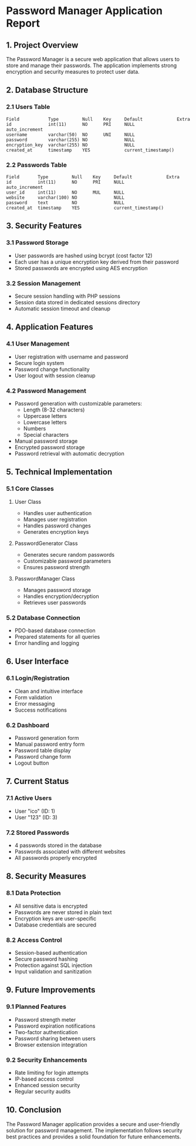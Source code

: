 # Password Manager Application Report

## 1. Project Overview
The Password Manager is a secure web application that allows users to store and manage their passwords. The application implements strong encryption and security measures to protect user data.

## 2. Database Structure

### 2.1 Users Table
```
Field           Type         Null    Key     Default             Extra
id              int(11)      NO      PRI     NULL                auto_increment
username        varchar(50)  NO      UNI     NULL
password        varchar(255) NO              NULL
encryption_key  varchar(255) NO              NULL
created_at      timestamp    YES             current_timestamp()
```

### 2.2 Passwords Table
```
Field       Type         Null    Key     Default             Extra
id          int(11)      NO      PRI     NULL                auto_increment
user_id     int(11)      NO      MUL     NULL
website     varchar(100) NO              NULL
password    text         NO              NULL
created_at  timestamp    YES             current_timestamp()
```

## 3. Security Features

### 3.1 Password Storage
- User passwords are hashed using bcrypt (cost factor 12)
- Each user has a unique encryption key derived from their password
- Stored passwords are encrypted using AES encryption

### 3.2 Session Management
- Secure session handling with PHP sessions
- Session data stored in dedicated sessions directory
- Automatic session timeout and cleanup

## 4. Application Features

### 4.1 User Management
- User registration with username and password
- Secure login system
- Password change functionality
- User logout with session cleanup

### 4.2 Password Management
- Password generation with customizable parameters:
  - Length (8-32 characters)
  - Uppercase letters
  - Lowercase letters
  - Numbers
  - Special characters
- Manual password storage
- Encrypted password storage
- Password retrieval with automatic decryption

## 5. Technical Implementation

### 5.1 Core Classes
1. User Class
   - Handles user authentication
   - Manages user registration
   - Handles password changes
   - Generates encryption keys

2. PasswordGenerator Class
   - Generates secure random passwords
   - Customizable password parameters
   - Ensures password strength

3. PasswordManager Class
   - Manages password storage
   - Handles encryption/decryption
   - Retrieves user passwords

### 5.2 Database Connection
- PDO-based database connection
- Prepared statements for all queries
- Error handling and logging

## 6. User Interface

### 6.1 Login/Registration
- Clean and intuitive interface
- Form validation
- Error messaging
- Success notifications

### 6.2 Dashboard
- Password generation form
- Manual password entry form
- Password table display
- Password change form
- Logout button

## 7. Current Status

### 7.1 Active Users
- User "ico" (ID: 1)
- User "123" (ID: 3)

### 7.2 Stored Passwords
- 4 passwords stored in the database
- Passwords associated with different websites
- All passwords properly encrypted

## 8. Security Measures

### 8.1 Data Protection
- All sensitive data is encrypted
- Passwords are never stored in plain text
- Encryption keys are user-specific
- Database credentials are secured

### 8.2 Access Control
- Session-based authentication
- Secure password hashing
- Protection against SQL injection
- Input validation and sanitization

## 9. Future Improvements

### 9.1 Planned Features
- Password strength meter
- Password expiration notifications
- Two-factor authentication
- Password sharing between users
- Browser extension integration

### 9.2 Security Enhancements
- Rate limiting for login attempts
- IP-based access control
- Enhanced session security
- Regular security audits

## 10. Conclusion
The Password Manager application provides a secure and user-friendly solution for password management. The implementation follows security best practices and provides a solid foundation for future enhancements. 